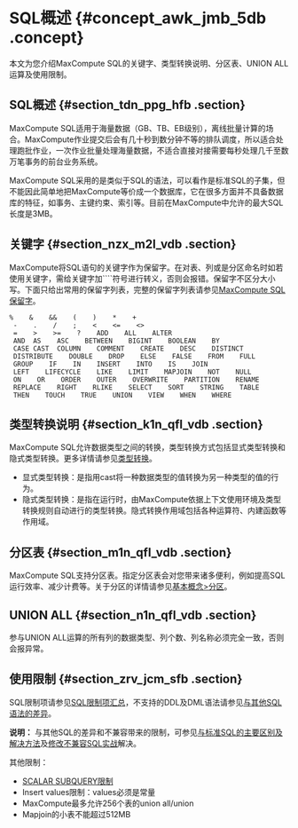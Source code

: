 # SQL概述 {#concept_awk_jmb_5db .concept}

本文为您介绍MaxCompute SQL的关键字、类型转换说明、分区表、UNION ALL运算及使用限制。

## SQL概述 {#section_tdn_ppg_hfb .section}

MaxCompute SQL适用于海量数据（GB、TB、EB级别），离线批量计算的场合。MaxCompute作业提交后会有几十秒到数分钟不等的排队调度，所以适合处理跑批作业，一次作业批量处理海量数据，不适合直接对接需要每秒处理几千至数万笔事务的前台业务系统。

MaxCompute SQL采用的是类似于SQL的语法，可以看作是标准SQL的子集，但不能因此简单地把MaxCompute等价成一个数据库，它在很多方面并不具备数据库的特征，如事务、主键约束、索引等。目前在MaxCompute中允许的最大SQL长度是3MB。

## 关键字 {#section_nzx_m2l_vdb .section}

MaxCompute将SQL语句的关键字作为保留字。在对表、列或是分区命名时如若使用关键字，需给关键字加````符号进行转义，否则会报错。保留字不区分大小写。下面只给出常用的保留字列表，完整的保留字列表请参见[MaxCompute SQL保留字](intl.zh-CN/用户指南/SQL/附录/保留字.md)。

```
%    &    &&    (    )    *    +  
 -    .    /    ;    <    <=    <>  
 =    >    >=    ?    ADD    ALL    ALTER  
 AND  AS    ASC    BETWEEN    BIGINT    BOOLEAN    BY  
 CASE CAST  COLUMN    COMMENT    CREATE    DESC    DISTINCT  
 DISTRIBUTE    DOUBLE    DROP    ELSE    FALSE    FROM    FULL  
 GROUP    IF    IN    INSERT    INTO    IS    JOIN  
 LEFT    LIFECYCLE    LIKE    LIMIT    MAPJOIN    NOT    NULL  
 ON    OR    ORDER    OUTER    OVERWRITE    PARTITION    RENAME  
 REPLACE    RIGHT    RLIKE    SELECT    SORT    STRING    TABLE  
 THEN    TOUCH    TRUE    UNION    VIEW    WHEN    WHERE
```

## 类型转换说明 {#section_k1n_qfl_vdb .section}

MaxCompute SQL允许数据类型之间的转换，类型转换方式包括显式类型转换和隐式类型转换。更多详情请参见[类型转换](intl.zh-CN/用户指南/SQL/类型转换.md)。

-   显式类型转换：是指用cast将一种数据类型的值转换为另一种类型的值的行为。
-   隐式类型转换：是指在运行时，由MaxCompute依据上下文使用环境及类型转换规则自动进行的类型转换。隐式转换作用域包括各种运算符、内建函数等作用域。

## 分区表 {#section_m1n_qfl_vdb .section}

MaxCompute SQL支持分区表。指定分区表会对您带来诸多便利，例如提高SQL运行效率、减少计费等。关于分区的详情请参见[基本概念\>分区](../../../../intl.zh-CN/用户指南/基本概念/分区.md)。

## UNION ALL {#section_n1n_qfl_vdb .section}

参与UNION ALL运算的所有列的数据类型、列个数、列名称必须完全一致，否则会报异常。

## 使用限制 {#section_zrv_jcm_sfb .section}

SQL限制项请参见[SQL限制项汇总](intl.zh-CN/用户指南/SQL/SQL限制项汇总.md#)，不支持的DDL及DML语法请参见[与其他SQL语法的差异](intl.zh-CN/用户指南/SQL/与其他SQL语法的差异.md#)。

**说明：** 与其他SQL的差异和不兼容带来的限制，可参见[与标准SQL的主要区别及解决方法](../../../../intl.zh-CN/最佳实践/与标准SQL的主要区别及解决方法.md#)及[修改不兼容SQL实战](../../../../intl.zh-CN/最佳实践/修改不兼容SQL实战.md#)解决。

其他限制：

-   [SCALAR SUBQUERY限制](intl.zh-CN/用户指南/SQL/SELECT操作/子查询.md#section_f52_1w5_hfb)
-   Insert values限制：values必须是常量
-   MaxCompute最多允许256个表的union all/union
-   Mapjoin的小表不能超过512MB

